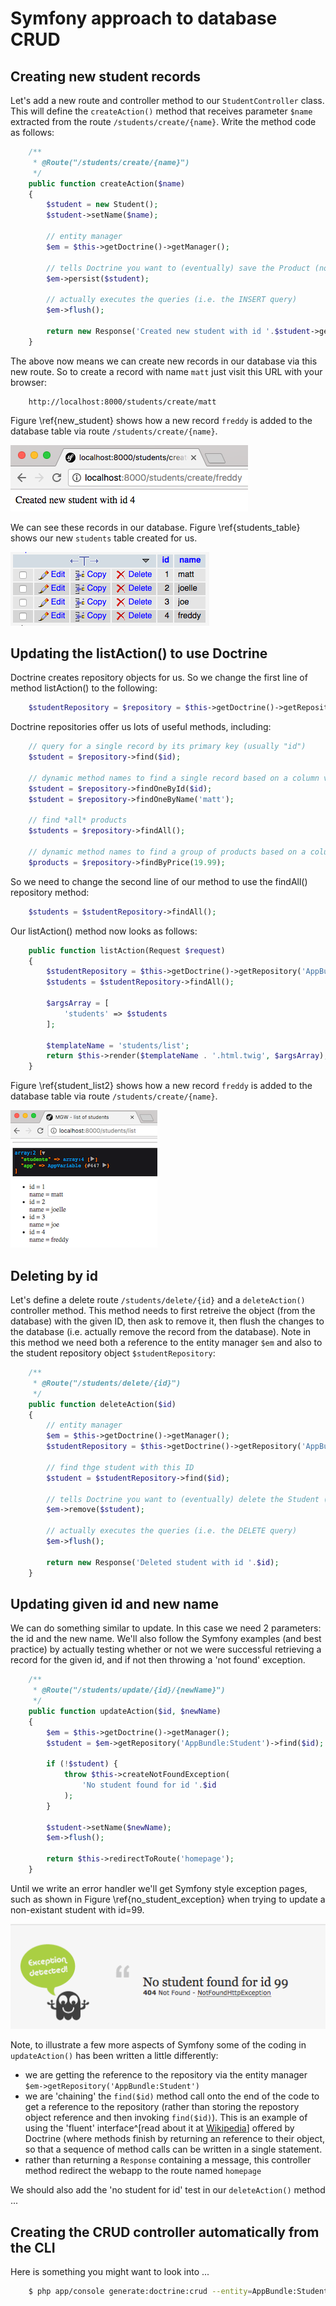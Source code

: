 

# Symfony approach to database CRUD

## Creating new student records

Let's add a new route and controller method to our `StudentController` class. This will define the `createAction()` method that receives parameter `$name` extracted from the route `/students/create/{name}`. Write the method code as follows:


```php
    /**
     * @Route("/students/create/{name}")
     */
    public function createAction($name)
    {
        $student = new Student();
        $student->setName($name);

        // entity manager
        $em = $this->getDoctrine()->getManager();

        // tells Doctrine you want to (eventually) save the Product (no queries yet)
        $em->persist($student);

        // actually executes the queries (i.e. the INSERT query)
        $em->flush();

        return new Response('Created new student with id '.$student->getId());
    }
```

The above now means we can create new records in our database via this new route. So to create a record with name `matt` just visit this URL with your browser:

```
    http://localhost:8000/students/create/matt
```

Figure \ref{new_student} shows how a new record `freddy` is added to the database table via route `/students/create/{name}`.

![Creating new student via route `/students/create/{name}`. \label{new_student}](./03_figures/database/3_new_student.png)

We can see these records in our database. Figure \ref{students_table} shows our new `students` table created for us.

![Controller created records in PHPMyAdmin. \label{students_table}](./03_figures/database/4_records_in_db.png)

## Updating the listAction() to use Doctrine

Doctrine creates repository objects for us. So we change the first line of method listAction() to the following:

```php
    $studentRepository = $repository = $this->getDoctrine()->getRepository('AppBundle:Student');
```

Doctrine repositories offer us lots of useful methods, including:

```php
    // query for a single record by its primary key (usually "id")
    $student = $repository->find($id);

    // dynamic method names to find a single record based on a column value
    $student = $repository->findOneById($id);
    $student = $repository->findOneByName('matt');

    // find *all* products
    $students = $repository->findAll();

    // dynamic method names to find a group of products based on a column value
    $products = $repository->findByPrice(19.99);
```

So we need to change the second line of our method to use the findAll() repository method:

```php
    $students = $studentRepository->findAll();
```

Our listAction() method now looks as follows:

```php
    public function listAction(Request $request)
    {
        $studentRepository = $this->getDoctrine()->getRepository('AppBundle:Student');
        $students = $studentRepository->findAll();

        $argsArray = [
            'students' => $students
        ];

        $templateName = 'students/list';
        return $this->render($templateName . '.html.twig', $argsArray);
    }
```

Figure \ref{student_list2} shows how a new record `freddy` is added to the database table via route `/students/create/{name}`.

![Listing all database student records with route `/students/list`. \label{student_list2}](./03_figures/database/5_list_students_sm.png)

## Deleting by id

Let's define a delete route `/students/delete/{id}` and a `deleteAction()` controller method. This method needs to first retreive the object (from the database) with the given ID, then ask to remove it, then flush the changes to the database (i.e. actually remove the record from the database). Note in this method we need both a reference to the entity manager `$em` and also to the student repository object `$studentRepository`:

```php
    /**
     * @Route("/students/delete/{id}")
     */
    public function deleteAction($id)
    {
        // entity manager
        $em = $this->getDoctrine()->getManager();
        $studentRepository = $this->getDoctrine()->getRepository('AppBundle:Student');

        // find thge student with this ID
        $student = $studentRepository->find($id);

        // tells Doctrine you want to (eventually) delete the Student (no queries yet)
        $em->remove($student);

        // actually executes the queries (i.e. the DELETE query)
        $em->flush();

        return new Response('Deleted student with id '.$id);
    }
```

## Updating given id and new name

We can do something similar to update. In this case we need 2 parameters: the id and the new name. We'll also follow the Symfony examples (and best practice) by actually testing whether or not we were successful retrieving a record for the given id, and if not then throwing a 'not found' exception.

```php
    /**
     * @Route("/students/update/{id}/{newName}")
     */
    public function updateAction($id, $newName)
    {
        $em = $this->getDoctrine()->getManager();
        $student = $em->getRepository('AppBundle:Student')->find($id);

        if (!$student) {
            throw $this->createNotFoundException(
                'No student found for id '.$id
            );
        }

        $student->setName($newName);
        $em->flush();

        return $this->redirectToRoute('homepage');
    }
```

Until we write an error handler we'll get Symfony style exception pages, such as shown in Figure \ref{no_student_exception} when trying to update a non-existant student with id=99.

![Listing all database student records with route `/students/list`. \label{no_student_exception}](./03_figures/database/6_no_student_exception_sm.png)

Note, to illustrate a few more aspects of Symfony some of the coding in `updateAction()` has been written a little differently:

- we are getting the reference to the repository via the entity manager `$em->getRepository('AppBundle:Student')`
- we are 'chaining' the `find($id)` method call onto the end of the code to get a reference to the repository (rather than storing the repostory object reference and then invoking  `find($id)`). This is an example of using the 'fluent' interface^[read about it at [Wikipedia](https://en.wikipedia.org/wiki/Fluent_interface)] offered by Doctrine (where methods finish by returning an reference to their object, so that a sequence of method calls can be written in a single statement.
- rather than returning a `Response` containing a message, this controller method redirect the webapp to the route named `homepage`

We should also add the 'no student for id' test in our `deleteAction()` method ...

## Creating the CRUD controller automatically from the CLI

Here is something you might want to look into ...

```bash
    $ php app/console generate:doctrine:crud --entity=AppBundle:Student --format=annotation --with-write --no-interaction
```